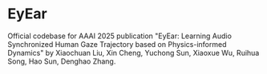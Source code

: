 # EyEar
Official codebase for AAAI 2025 publication "EyEar: Learning Audio Synchronized Human Gaze Trajectory based on Physics-informed Dynamics" by Xiaochuan Liu, Xin Cheng, Yuchong Sun, Xiaoxue Wu, Ruihua Song, Hao Sun, Denghao Zhang.

